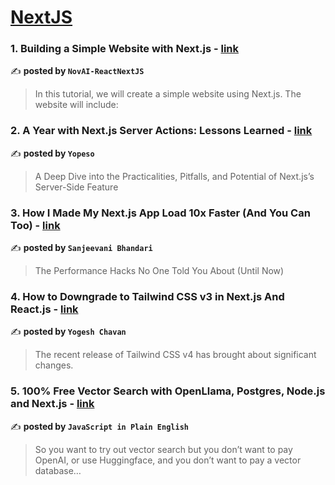 
<h1><a href=https://medium.com/tag/nextjs/recommended target="_blank" rel="noopener noreferrer">NextJS</a></h1>
<h3>1. Building a Simple Website with Next.js - <a href="https://medium.com/novai-reactnextjs/building-a-simple-website-with-next-js-3f40e5f9b965" target="_blank" rel="noopener noreferrer">link</a></h3>

✍️ **posted by `NovAI-ReactNextJS`**

<blockquote>In this tutorial, we will create a simple website using Next.js. The website will include:</blockquote>

<h3>2. A Year with Next.js Server Actions: Lessons Learned - <a href="https://medium.com/yopeso/a-year-with-next-js-server-actions-lessons-learned-93ef7b518c73" target="_blank" rel="noopener noreferrer">link</a></h3>

✍️ **posted by `Yopeso`**

<blockquote>A Deep Dive into the Practicalities, Pitfalls, and Potential of Next.js’s Server-Side Feature</blockquote>

<h3>3. How I Made My Next.js App Load 10x Faster (And You Can Too) - <a href="https://medium.com/@sanjeevanibhandari3/how-i-made-my-next-js-app-load-10x-faster-and-you-can-too-30a8b6c86d9c" target="_blank" rel="noopener noreferrer">link</a></h3>

✍️ **posted by `Sanjeevani Bhandari`**

<blockquote>The Performance Hacks No One Told You About (Until Now)</blockquote>

<h3>4. How to Downgrade to Tailwind CSS v3 in Next.js And React.js - <a href="https://medium.com/@yogeshchavan/how-to-downgrade-to-tailwind-css-v3-in-next-js-and-react-js-f2e37b2e1111" target="_blank" rel="noopener noreferrer">link</a></h3>

✍️ **posted by `Yogesh Chavan`**

<blockquote>The recent release of Tailwind CSS v4 has brought about significant changes.</blockquote>

<h3>5. 100% Free Vector Search with OpenLlama, Postgres, Node.js and Next.js - <a href="https://medium.com/javascript-in-plain-english/100-free-vector-search-with-openllama-postgres-nodejs-and-nextjs-e496856766f7" target="_blank" rel="noopener noreferrer">link</a></h3>

✍️ **posted by `JavaScript in Plain English`**

<blockquote>So you want to try out vector search but you don’t want to pay OpenAI, or use Huggingface, and you don’t want to pay a vector database…</blockquote>

